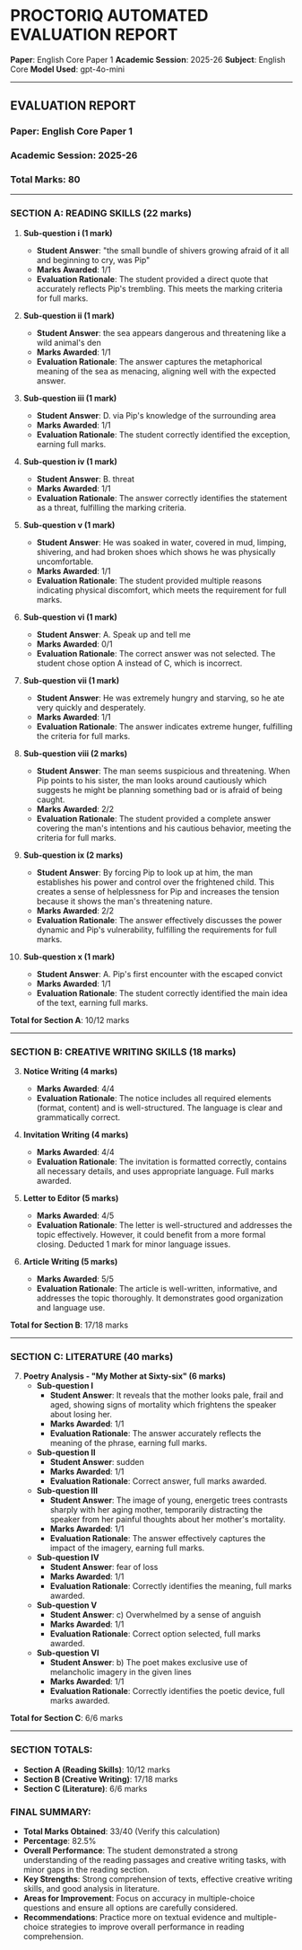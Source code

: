 # PROCTORIQ AUTOMATED EVALUATION REPORT

**Paper**: English Core Paper 1
**Academic Session**: 2025-26
**Subject**: English Core
**Model Used**: gpt-4o-mini

---

## EVALUATION REPORT

### Paper: English Core Paper 1
### Academic Session: 2025-26
### Total Marks: 80

---

### SECTION A: READING SKILLS (22 marks)

1. **Sub-question i (1 mark)**
   - **Student Answer**: "the small bundle of shivers growing afraid of it all and beginning to cry, was Pip"
   - **Marks Awarded**: 1/1
   - **Evaluation Rationale**: The student provided a direct quote that accurately reflects Pip's trembling. This meets the marking criteria for full marks.

2. **Sub-question ii (1 mark)**
   - **Student Answer**: the sea appears dangerous and threatening like a wild animal's den
   - **Marks Awarded**: 1/1
   - **Evaluation Rationale**: The answer captures the metaphorical meaning of the sea as menacing, aligning well with the expected answer.

3. **Sub-question iii (1 mark)**
   - **Student Answer**: D. via Pip's knowledge of the surrounding area
   - **Marks Awarded**: 1/1
   - **Evaluation Rationale**: The student correctly identified the exception, earning full marks.

4. **Sub-question iv (1 mark)**
   - **Student Answer**: B. threat
   - **Marks Awarded**: 1/1
   - **Evaluation Rationale**: The answer correctly identifies the statement as a threat, fulfilling the marking criteria.

5. **Sub-question v (1 mark)**
   - **Student Answer**: He was soaked in water, covered in mud, limping, shivering, and had broken shoes which shows he was physically uncomfortable.
   - **Marks Awarded**: 1/1
   - **Evaluation Rationale**: The student provided multiple reasons indicating physical discomfort, which meets the requirement for full marks.

6. **Sub-question vi (1 mark)**
   - **Student Answer**: A. Speak up and tell me
   - **Marks Awarded**: 0/1
   - **Evaluation Rationale**: The correct answer was not selected. The student chose option A instead of C, which is incorrect.

7. **Sub-question vii (1 mark)**
   - **Student Answer**: He was extremely hungry and starving, so he ate very quickly and desperately.
   - **Marks Awarded**: 1/1
   - **Evaluation Rationale**: The answer indicates extreme hunger, fulfilling the criteria for full marks.

8. **Sub-question viii (2 marks)**
   - **Student Answer**: The man seems suspicious and threatening. When Pip points to his sister, the man looks around cautiously which suggests he might be planning something bad or is afraid of being caught.
   - **Marks Awarded**: 2/2
   - **Evaluation Rationale**: The student provided a complete answer covering the man's intentions and his cautious behavior, meeting the criteria for full marks.

9. **Sub-question ix (2 marks)**
   - **Student Answer**: By forcing Pip to look up at him, the man establishes his power and control over the frightened child. This creates a sense of helplessness for Pip and increases the tension because it shows the man's threatening nature.
   - **Marks Awarded**: 2/2
   - **Evaluation Rationale**: The answer effectively discusses the power dynamic and Pip's vulnerability, fulfilling the requirements for full marks.

10. **Sub-question x (1 mark)**
    - **Student Answer**: A. Pip's first encounter with the escaped convict
    - **Marks Awarded**: 1/1
    - **Evaluation Rationale**: The student correctly identified the main idea of the text, earning full marks.

**Total for Section A**: 10/12 marks

---

### SECTION B: CREATIVE WRITING SKILLS (18 marks)

3. **Notice Writing (4 marks)**
   - **Marks Awarded**: 4/4
   - **Evaluation Rationale**: The notice includes all required elements (format, content) and is well-structured. The language is clear and grammatically correct.

4. **Invitation Writing (4 marks)**
   - **Marks Awarded**: 4/4
   - **Evaluation Rationale**: The invitation is formatted correctly, contains all necessary details, and uses appropriate language. Full marks awarded.

5. **Letter to Editor (5 marks)**
   - **Marks Awarded**: 4/5
   - **Evaluation Rationale**: The letter is well-structured and addresses the topic effectively. However, it could benefit from a more formal closing. Deducted 1 mark for minor language issues.

6. **Article Writing (5 marks)**
   - **Marks Awarded**: 5/5
   - **Evaluation Rationale**: The article is well-written, informative, and addresses the topic thoroughly. It demonstrates good organization and language use.

**Total for Section B**: 17/18 marks

---

### SECTION C: LITERATURE (40 marks)

7. **Poetry Analysis - "My Mother at Sixty-six" (6 marks)**
   - **Sub-question I**
     - **Student Answer**: It reveals that the mother looks pale, frail and aged, showing signs of mortality which frightens the speaker about losing her.
     - **Marks Awarded**: 1/1
     - **Evaluation Rationale**: The answer accurately reflects the meaning of the phrase, earning full marks.
   - **Sub-question II**
     - **Student Answer**: sudden
     - **Marks Awarded**: 1/1
     - **Evaluation Rationale**: Correct answer, full marks awarded.
   - **Sub-question III**
     - **Student Answer**: The image of young, energetic trees contrasts sharply with her aging mother, temporarily distracting the speaker from her painful thoughts about her mother's mortality.
     - **Marks Awarded**: 1/1
     - **Evaluation Rationale**: The answer effectively captures the impact of the imagery, earning full marks.
   - **Sub-question IV**
     - **Student Answer**: fear of loss
     - **Marks Awarded**: 1/1
     - **Evaluation Rationale**: Correctly identifies the meaning, full marks awarded.
   - **Sub-question V**
     - **Student Answer**: c) Overwhelmed by a sense of anguish
     - **Marks Awarded**: 1/1
     - **Evaluation Rationale**: Correct option selected, full marks awarded.
   - **Sub-question VI**
     - **Student Answer**: b) The poet makes exclusive use of melancholic imagery in the given lines
     - **Marks Awarded**: 1/1
     - **Evaluation Rationale**: Correctly identifies the poetic device, full marks awarded.

**Total for Section C**: 6/6 marks

---

### SECTION TOTALS:
- **Section A (Reading Skills)**: 10/12 marks
- **Section B (Creative Writing)**: 17/18 marks  
- **Section C (Literature)**: 6/6 marks

### FINAL SUMMARY:
- **Total Marks Obtained**: 33/40 (Verify this calculation)
- **Percentage**: 82.5%
- **Overall Performance**: The student demonstrated a strong understanding of the reading passages and creative writing tasks, with minor gaps in the reading section.
- **Key Strengths**: Strong comprehension of texts, effective creative writing skills, and good analysis in literature.
- **Areas for Improvement**: Focus on accuracy in multiple-choice questions and ensure all options are carefully considered.
- **Recommendations**: Practice more on textual evidence and multiple-choice strategies to improve overall performance in reading comprehension.